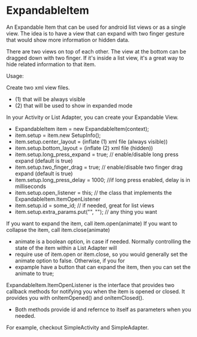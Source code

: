 ExpandableItem
==============

An Expandable Item that can be used for android list views or as a single view. 
The idea is to have a view that can expand with two finger gesture that would show more information or hidden data.

There are two views on top of each other. The view at the bottom can be dragged down with two finger.
If it's inside a list view, it's a great way to hide related information to that item.

Usage:

Create two xml view files.
 - (1) that will be always visible
 - (2) that will be used to show in expanded mode

In your Activity or List Adapter, you can create your Expandable View.
 - ExpandableItem item = new ExpandableItem(context);
 - item.setup = item.new SetupInfo();
 - item.setup.center_layout = (inflate (1) xml file (always visible))
 - item.setup.bottom_layout = (inflate (2) xml file (hidden))
 - item.setup.long_press_expand = true; // enable/disable long press expand (default is true)
 - item.setup.two_finger_drag = true; // enable/disable two finger drag expand (default is true)
 - item.setup.long_press_delay = 1000; //if long press enabled, delay is in milliseconds
 - item.setup.open_listener = this; // the class that implements the ExpandableItem.ItemOpenListener
 - item.setup.id = some_id; // if needed, great for list views
 - item.setup.extra_params.put("", ""); // any thing you want

If you want to expand the item, call item.open(animate)
If you want to collapse the item, call item.close(animate)

* animate is a boolean option, in case if needed. Normally controlling the state of the item within a List Adapter will 
* require use of item.open or item.close, so you would generally set the animate option to false. Otherwise, if you for
* expample have a button that can expand the item, then you can set the animate to true;

ExpandableItem.ItemOpenListener is the interface that provides two callback methods for notifying you when the item 
is opened or closed. It provides you with onItemOpened() and onItemClosed().
* Both methods provide id and refernce to itself as parameters when you needed.

For example, checkout SimpleActivity and SimpleAdapter.

